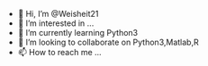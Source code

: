 - 👋 Hi, I’m @Weisheit21
- 👀 I’m interested in ...
- 🌱 I’m currently learning Python3 
- 💞️ I’m looking to collaborate on Python3,Matlab,R
- 📫 How to reach me ...

<!---
Weisheit21/Weisheit21 is a ✨ special ✨ repository because its `README.md` (this file) appears on your GitHub profile.
You can click the Preview link to take a look at your changes.
--->
